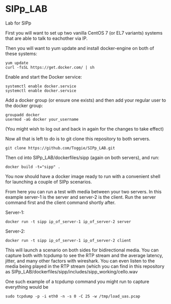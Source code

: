 # SIPp_LAB
Lab for SIPp

First you will want to set up two vanilla CentOS 7 (or EL7 variants) systems that are able to talk to eachother via IP.

Then you will want to yum update and install docker-engine on both of these systems:
~~~~
yum update
curl -fsSL https://get.docker.com/ | sh
~~~~

Enable and start the Docker service:
~~~~
systemctl enable docker.service
systemctl enable docker.service
~~~~

Add a docker group (or ensure one exists) and then add your regular user to the docker group:
~~~~
groupadd docker
usermod -aG docker your_username
~~~~
(You might wish to log out and back in again for the changes to take effect)

Now all that is left to do is to git clone this repository to both servers.
~~~~
git clone https://github.com/Toggie/SIPp_LAB.git
~~~~

Then cd into SIPp_LAB/dockerfiles/sipp (again on both servers), and run:
~~~~
docker build -t="sipp" .
~~~~

You now should have a docker image ready to run with a convenient shell for launching a couple of SIPp scenarios.

From here you can run a test with media between your two servers.  In this example server-1 is the server and server-2 is the client.  Run the server command first and the client command shortly after.

Server-1:
~~~~
docker run -t sipp ip_of_server-1 ip_of_server-2 server
~~~~

Server-2:
~~~~
docker run -t sipp ip_of_server-1 ip_of_server-2 client
~~~~

This will launch a scenario on both sides for bidirectional media.  You can capture both with tcpdump to see the RTP stream and the average latency, jitter, and many other factors with wireshark.  You can even listen to the media being played in the RTP stream (which you can find in this repository as SIPp_LAB/dockerfiles/sipp/includes/sipp_working/cello.wav

One such example of a tcpdump command you might run to capture everything would be
~~~~
sudo tcpdump -p -i eth0 -n -s 0 -C 25 -w /tmp/load_uas.pcap
~~~~
